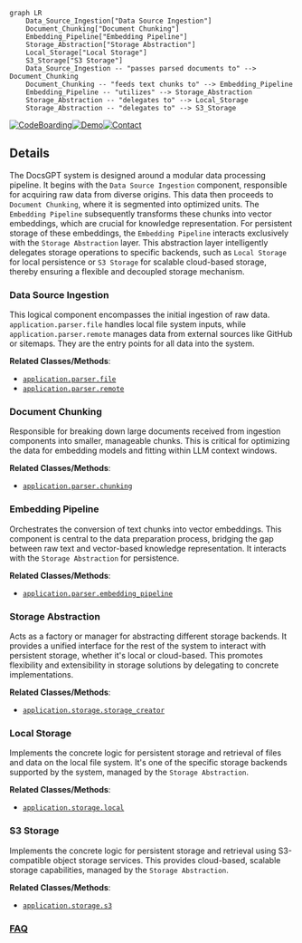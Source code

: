 ```mermaid
graph LR
    Data_Source_Ingestion["Data Source Ingestion"]
    Document_Chunking["Document Chunking"]
    Embedding_Pipeline["Embedding Pipeline"]
    Storage_Abstraction["Storage Abstraction"]
    Local_Storage["Local Storage"]
    S3_Storage["S3 Storage"]
    Data_Source_Ingestion -- "passes parsed documents to" --> Document_Chunking
    Document_Chunking -- "feeds text chunks to" --> Embedding_Pipeline
    Embedding_Pipeline -- "utilizes" --> Storage_Abstraction
    Storage_Abstraction -- "delegates to" --> Local_Storage
    Storage_Abstraction -- "delegates to" --> S3_Storage
```

[![CodeBoarding](https://img.shields.io/badge/Generated%20by-CodeBoarding-9cf?style=flat-square)](https://github.com/CodeBoarding/CodeBoarding)[![Demo](https://img.shields.io/badge/Try%20our-Demo-blue?style=flat-square)](https://www.codeboarding.org/demo)[![Contact](https://img.shields.io/badge/Contact%20us%20-%20contact@codeboarding.org-lightgrey?style=flat-square)](mailto:contact@codeboarding.org)

## Details

The DocsGPT system is designed around a modular data processing pipeline. It begins with the `Data Source Ingestion` component, responsible for acquiring raw data from diverse origins. This data then proceeds to `Document Chunking`, where it is segmented into optimized units. The `Embedding Pipeline` subsequently transforms these chunks into vector embeddings, which are crucial for knowledge representation. For persistent storage of these embeddings, the `Embedding Pipeline` interacts exclusively with the `Storage Abstraction` layer. This abstraction layer intelligently delegates storage operations to specific backends, such as `Local Storage` for local persistence or `S3 Storage` for scalable cloud-based storage, thereby ensuring a flexible and decoupled storage mechanism.

### Data Source Ingestion
This logical component encompasses the initial ingestion of raw data. `application.parser.file` handles local file system inputs, while `application.parser.remote` manages data from external sources like GitHub or sitemaps. They are the entry points for all data into the system.


**Related Classes/Methods**:

- <a href="https://github.com/arc53/DocsGPT/blob/main/application/parser/file" target="_blank" rel="noopener noreferrer">`application.parser.file`</a>
- <a href="https://github.com/arc53/DocsGPT/blob/main/application/parser/remote" target="_blank" rel="noopener noreferrer">`application.parser.remote`</a>


### Document Chunking
Responsible for breaking down large documents received from ingestion components into smaller, manageable chunks. This is critical for optimizing the data for embedding models and fitting within LLM context windows.


**Related Classes/Methods**:

- <a href="https://github.com/arc53/DocsGPT/blob/main/application/parser/chunking.py" target="_blank" rel="noopener noreferrer">`application.parser.chunking`</a>


### Embedding Pipeline
Orchestrates the conversion of text chunks into vector embeddings. This component is central to the data preparation process, bridging the gap between raw text and vector-based knowledge representation. It interacts with the `Storage Abstraction` for persistence.


**Related Classes/Methods**:

- <a href="https://github.com/arc53/DocsGPT/blob/main/application/parser/embedding_pipeline.py" target="_blank" rel="noopener noreferrer">`application.parser.embedding_pipeline`</a>


### Storage Abstraction
Acts as a factory or manager for abstracting different storage backends. It provides a unified interface for the rest of the system to interact with persistent storage, whether it's local or cloud-based. This promotes flexibility and extensibility in storage solutions by delegating to concrete implementations.


**Related Classes/Methods**:

- <a href="https://github.com/arc53/DocsGPT/blob/main/application/storage/storage_creator.py" target="_blank" rel="noopener noreferrer">`application.storage.storage_creator`</a>


### Local Storage
Implements the concrete logic for persistent storage and retrieval of files and data on the local file system. It's one of the specific storage backends supported by the system, managed by the `Storage Abstraction`.


**Related Classes/Methods**:

- <a href="https://github.com/arc53/DocsGPT/blob/main/application/storage/local.py" target="_blank" rel="noopener noreferrer">`application.storage.local`</a>


### S3 Storage
Implements the concrete logic for persistent storage and retrieval using S3-compatible object storage services. This provides cloud-based, scalable storage capabilities, managed by the `Storage Abstraction`.


**Related Classes/Methods**:

- <a href="https://github.com/arc53/DocsGPT/blob/main/application/storage/s3.py" target="_blank" rel="noopener noreferrer">`application.storage.s3`</a>




### [FAQ](https://github.com/CodeBoarding/GeneratedOnBoardings/tree/main?tab=readme-ov-file#faq)